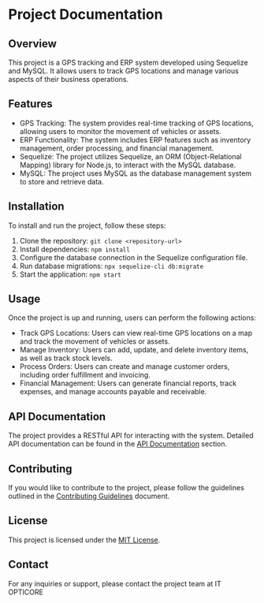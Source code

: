 # Project Documentation

## Overview
This project is a GPS tracking and ERP system developed using Sequelize and MySQL. It allows users to track GPS locations and manage various aspects of their business operations.

## Features
- GPS Tracking: The system provides real-time tracking of GPS locations, allowing users to monitor the movement of vehicles or assets.
- ERP Functionality: The system includes ERP features such as inventory management, order processing, and financial management.
- Sequelize: The project utilizes Sequelize, an ORM (Object-Relational Mapping) library for Node.js, to interact with the MySQL database.
- MySQL: The project uses MySQL as the database management system to store and retrieve data.

## Installation
To install and run the project, follow these steps:

1. Clone the repository: `git clone <repository-url>`
2. Install dependencies: `npm install`
3. Configure the database connection in the Sequelize configuration file.
4. Run database migrations: `npx sequelize-cli db:migrate`
5. Start the application: `npm start`

## Usage
Once the project is up and running, users can perform the following actions:

- Track GPS Locations: Users can view real-time GPS locations on a map and track the movement of vehicles or assets.
- Manage Inventory: Users can add, update, and delete inventory items, as well as track stock levels.
- Process Orders: Users can create and manage customer orders, including order fulfillment and invoicing.
- Financial Management: Users can generate financial reports, track expenses, and manage accounts payable and receivable.

## API Documentation
The project provides a RESTful API for interacting with the system. Detailed API documentation can be found in the [API Documentation](/api-docs) section.

## Contributing
If you would like to contribute to the project, please follow the guidelines outlined in the [Contributing Guidelines](/CONTRIBUTING.md) document.

## License
This project is licensed under the [MIT License](/LICENSE).

## Contact
For any inquiries or support, please contact the project team at IT OPTICORE
